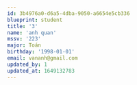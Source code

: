 ```yaml
---
id: 3b4976a0-d6a5-4dba-9050-a6654e5cb336
blueprint: student
title: '3'
name: 'anh quan'
mssv: '223'
major: Toán
birthday: '1998-01-01'
email: vananh@gmail.com
updated_by: 1
updated_at: 1649132783
---
```

